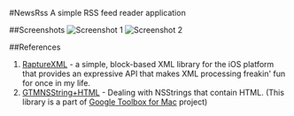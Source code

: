 #NewsRss
A simple RSS feed reader application

##Screenshots
![Screenshot 1](https://raw.githubusercontent.com/thinhhung/learning-ios/master/NewsRss/screenshot1.png)
![Screenshot 2](https://raw.githubusercontent.com/thinhhung/learning-ios/master/NewsRss/screenshot2.png)

##References
1. [RaptureXML](https://github.com/ZaBlanc/RaptureXML) - a simple, block-based XML library for the iOS platform that provides an expressive API that makes XML processing freakin' fun for once in my life.
2. [GTMNSString+HTML](https://code.google.com/p/google-toolbox-for-mac/source/browse/trunk/Foundation/GTMNSString%2BHTML.h?r=314) - Dealing with NSStrings that contain HTML. (This library is a part of [Google Toolbox for Mac](https://code.google.com/p/google-toolbox-for-mac/) project)


